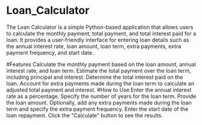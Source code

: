 # Loan_Calculator

The Loan Calculator is a simple Python-based application that allows users to calculate the monthly payment, total payment, and total interest paid for a loan. It provides a user-friendly interface for entering loan details such as the annual interest rate, loan amount, loan term, extra payments, extra payment frequency, and start date.

#Features
Calculate the monthly payment based on the loan amount, annual interest rate, and loan term.
Estimate the total payment over the loan term, including principal and interest.
Determine the total interest paid on the loan.
Account for extra payments made during the loan term to calculate an adjusted total payment and interest.
#How to Use
Enter the annual interest rate as a percentage.
Specify the number of years for the loan term.
Provide the loan amount.
Optionally, add any extra payments made during the loan term and specify the extra payment frequency.
Enter the start date of the loan repayment.
Click the "Calculate" button to see the results.

